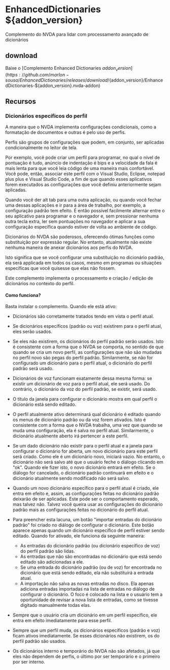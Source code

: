 # EnhancedDictionaries ${addon_version}
Complemento do NVDA para lidar com processamento avançado de
dicionários

## download
Baixe o [Complemento Enhanced Dictionaries ${addon_version}](https://github.com/marlon-sousa/EnhancedDictionaries/releases/download/${addon_version}/EnhancedDictionaries-${addon_version}.nvda-addon)

## Recursos

### Dicionários específicos do perfil
A maneira que o NVDA implementa configurações condicionais, como a
formatação de documentos e outras é pelo uso de perfis.

Perfis são grupos de configurações que podem, em conjunto, ser aplicadas
condicionalmente no leitor de tela.

Por exemplo, você pode criar um perfil para programar, no qual o nível
de pontuação é tudo, anúncio de indentação é bips e a velocidade da fala
é mais lenta para que você leia código de uma maneira mais confortável.
Você pode, então, associar este perfil com o Visual Studio, Eclipse, notepad plus plus
e Visual Studio Code, a fim de que quando esses aplicativos forem executados as configurações
que você definiu anteriormente sejam aplicadas.

Quando você der alt tab para uma outra aplicação, ou quando você fechar
uma dessas aplicações e ir para a área de trabalho, por exemplo, a
configuração padrão tem efeito. É então possível facilmente alternar
entre o seu aplicativo para programar e o navegador e, sem pressionar
nenhuma outra tecla extra, ler sem pontuações no navegador e aplicar a
sua configuração específica quando estiver de volta ao ambiente de código.

Dicionários do NVDA são poderosos, oferecendo ótimas funções como
substituição por expressão regular. No entanto, atualmente não existe
nenhuma maneira de anexar dicionários aos perfis do NVDA.

Isto significa que se você configurar uma substituição no dicionário padrão, ela será applicada em todos os casos, mesmo em programas ou
situações específicas que você quisesse que elas não fossem.

Este complemento implementa o processamento e criação / edição de dicionários no contexto do perfil.

#### Como funciona?

Basta instalar o complemento. Quando ele está ativo:

* Dicionários são corretamente tratados tendo em vista o perfil atual.
* Se dicionários específicos (padrão ou voz) existirem para o perfil
atual, eles serão usados.
* Se eles não existirem, os dicionários do perfil padrão serão usados.
Isto é consistente com a forma que o NVDA se comporta, no sentido de que
quando se cria um novo perfil, as configurações que não são mudadas no
perfil novo são pegas do perfil padrão. Similarmente, se não for configurado um dicionário para o perfil atual,
o dicionário do perfil padrão será usado.
* Dicionários de voz funcionam exatamente dessa mesma forma: se existir
um dicionário de voz para o perfil atual, ele será usado. Do
contrário, o dicionário da voz do perfil padrão, se existir, será usado.
* O título da janela para configurar o dicionário mostra em qual perfil
o dicionário está sendo editado.
* O perfil atualmente ativo determinará qual dicionário é
editado quando os menus de dicionário padrão ou da voz forem ativados.
Isto é consistente com a forma que o NVDA trabalha, uma vez que quando
se muda uma configuração, ela é salva no perfil atual. Similarmente, o
dicionário atualmente aberto irá pertencer a este perfil.
* Se um dado dicionário não existir para o perfil atual e a janela para
configurar o dicionário for aberta, um novo dicionário para este perfil será criado. Como ele é um dicionário novo, iniciará vazio.
No entanto, o dicionário não será salvo até que o usuário feche o diálogo clicando em "ok". Quando ele fizer isto, o novo dicionário
entrará em efeito. Se o diálogo for cancelado, o dicionário padrão
continuará em efeito e o dicionário atualmente sendo modificado não será salvo.
* Quando um novo dicionário específico para o perfil atual é criado,
ele entra em efeito e, assim, as configurações feitas no dicionário padrão
deixarão de ser aplicadas. Este pode ser o comportamento esperado, mas
talvez não. Talvez você queira usar as configurações do dicionário
padrão mais as configurações feitas no dicionário do perfil atual.
* Para preencher esta lacuna, um botão "importar entradas do dicionário
padrão" foi criado no diálogo de configurar o dicionário.
Este botão aparece apenas quando um dicionário específico de perfil
estiver sendo editado. Quando for ativado, ele funciona da seguinte
maneira:

    - As entradas do dicionário padrão (ou dicionário específico de voz) do perfil padrão são lidas.
    - As entradas que não são encontradas no dicionário que está sendo editado são adicionadas a ele.
    - Se uma entrada do dicionário padrão (ou de voz) for encontrada no dicionário que está sendo editado, ela não substituirá a entrada atual.
    - A importação não salva as novas entradas no disco. Ela apenas adiciona entradas importadas na lista de entradas
    no diálogo de configurar o dicionário. O foco é colocado na lista e o usuário tem a oportunidade de revisar a nova lista de entradas, como se tivesse digitado
    manualmente todas elas.

* Sempre que o usuário cria um dicionário em um perfil específico, ele
entra em efeito imediatamente para esse perfil.
* Sempre que um perfil muda, os dicionários específicos (padrão e voz) ficam ativos imediatamente. Se esses dicionários não existirem,
os do perfil padrão são usados.
* Os dicionários interno e temporário do NVDA não são afetados, já que eles não dependem de perfis, o último por ser temporário e o primeiro por ser interno.
